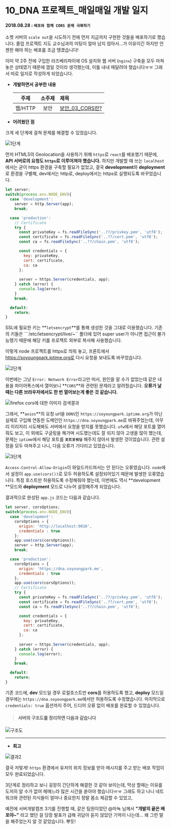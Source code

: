 # 10_DNA 프로젝트_매일매일 개발 일지

#### 2018.08.28 : ```배포와 함께 CORS 문제 극복하기```

소켓 서버의 ```scale out```을 시도하기 전에 먼저 지금까지 구현한 것들을 배포하기로 했습니다. 졸업 프로젝트 지도 교수님과의 미팅이 얼마 남지 않아서...가 이유이긴 하지만 언젠한 해야 하는 배포를 조금 땡겼습니다!

이미 약 2주 전에 구입한 라즈베리파이에 OS 설치와 웹 서버 (```nginx```) 구축을 모두 마쳐 놓은 상태였기 때문에 껌일 것이라 생각했는데, 이틀 내내 매달려야 했습니다ㅠㅠ 그래서 따로 일지로 작성하게 되었습니다.



- **개발하면서 공부한 내용**

  |  주제   | 소주제 | 제목                  |
  | :-----: | :----: | :-------------------- |
  | 웹/HTTP |  보안  | [보안\_03\_CORS란?]() |



- **어려웠던 점**

크게 세 단계에 걸쳐 문제를 해결할 수 있었습니다.

![1단계](https://blogfiles.pstatic.net/MjAxODA4MjlfMjM5/MDAxNTM1NTMzODY0Mzg1.a0TWTqTYXzQZwsyJCTU1I81G4nLp4yXFyundFg7Ro3gg.Bv-YsOyb0Uf2Zff25q1JtO4sLZrCjQBtjQ8_SXFf0U8g.PNG.3457soso/%EC%8A%A4%ED%81%AC%EB%A6%B0%EC%83%B7%2C_2018-08-29_11-17-50.png)

먼저 HTML5의 Geolocation을 사용하기 위해 ```https```로 ```react```를 배포했기 때문에, **API 서버로의 요청도 ```https```로 이루어져야 했습니다.** 하지만 개발할 때 쓰는 ```localhost```에서는 굳이 https 환경을 구축할 필요가 없었고, 결국 **development**와 **deployment**로 환경을 구별해, dev에서는 http로, deploy에서는 https로 실행되도록 바꾸었습니다.

```javascript
let server;
switch(process.env.NODE_ENV){
  case 'development':    
    server = http.Server(app);    
    break;

  case 'production':
    // Certificate
    try {
      const privateKey = fs.readFileSync('..??/privkey.pem', 'utf8');
      const certificate = fs.readFileSync('..??/cert.pem', 'utf8');
      const ca = fs.readFileSync('..??/chain.pem', 'utf8');

      const credentials = {
        key: privateKey,
        cert: certificate,
        ca: ca
      };
      
      server = https.Server(credentials, app);
    } catch (error) {
      console.log(error);
    }
    break;

  default:
    return;
}
```

SSL에 필요한 키는 **```letsencrypt```**를 통해 생성한 것을 그대로 이용했습니다. 기존의 키들은 ```/etc/letsencrypt/live/~`` 폴더에 있어 super user가 아니면 접근이 불가능했기 때문에 해당 키를 프로젝트 외부로 복사해 사용했습니다.

이렇게 node 프로젝트를 https로 띄워 놓고, 프론트에서 https://soyoungpark.iptime.org로 다시 요청을 보내도록 바꾸었습니다.



![2단계](https://blogfiles.pstatic.net/MjAxODA4MjlfNzkg/MDAxNTM1NTMzODY0OTYy.mxqiAIXE4igdf9K3IwB4LOAqWuCOeo6lAJfc0L_4n3Yg.6KxurbcTHlYWyKrb51FAfaunN6WY9rj4G8Uh-pimHWMg.PNG.3457soso/%EC%8A%A4%ED%81%AC%EB%A6%B0%EC%83%B7%2C_2018-08-29_12-38-54.png)

이번에는 그냥 ```Error: Network Error```라고만 떠서, 원인을 알 수가 없었는데 같은 내용을 파이어폭스에서 열어보니 **```CORS```**와 관련된 문제라고 알려줬습니다. **오류가 날 때는 다른 브라우저에서도 한 번 열어보는게 좋은 것 같습니다.**

![firefox cors에 대한 이미지 검색결과](https://mdn.mozillademos.org/files/16050/cors-error2.png)

그래서, **```axios```**의 요청 url을 ```DDNS```인 ```https://soyoungpark.iptime.org```가 아닌 실제로 구입해 연동한 도메인인 ```https://dna.soyoungpark.me```로 바꿔주었는데, 아무리 이리저리 시도해봐도 서버에서 요청을 받지를 못했습니다. ```ufw```에서 해당 포트를 열어줘도 보고, 이 외에도 구글링을 해가며 시도했는데도 잘 되지 않아 고생을 많이 했는데, 문제는 ```iptime```에서 해당 포트를 **```포트포워딩```** 해주지 않아서 발생한 것이었습니다. 관련 설정을 모두 마쳐주고 나니, 다음 오류가 기다리고 있었습니다.



![3단계](https://blogfiles.pstatic.net/MjAxODA4MjlfODgg/MDAxNTM1NTMzODY1NzA5.NFUdNG-fOO1hGwjHJt0UTyyzrxDUa_VEUYYIx-ljKLwg.qDQVYRA86eQpMGUU0g5c_to2lYZN3WVHmGjPy_q6CQAg.PNG.3457soso/%EC%8A%A4%ED%81%AC%EB%A6%B0%EC%83%B7%2C_2018-08-29_16-08-55.png)

```Access-Control-Allow-Origin```이 와일드카드여서는 안 된다는 오류였습니다. ```node```에서 설정이 ```app.use(cors())```로 모두 허용하도록 설정되어있기 때문에 발생한 오류였습니다. 특정 호스트만 허용하도록 수정해줘야 했는데, 이번에도 역시 **development **모드와 **deployment** 모드로 나누어 설정해주게 되었습니다.

결과적으로 완성된 ```app.js``` 코드는 다음과 같습니다.

```javascript
let server, corsOptions;
switch(process.env.NODE_ENV){
  case 'development':    
    corsOptions = {
      origin: 'http://localhost:9010',
      credentials : true
    };
    app.use(cors(corsOptions));
    server = http.Server(app);    
    break;

  case 'production':
    corsOptions = {
      origin: 'https://dna.soyoungpark.me',
      credentials : true
    };
    app.use(cors(corsOptions));
    // Certificate
    try {
      const privateKey = fs.readFileSync('..??/privkey.pem', 'utf8');
      const certificate = fs.readFileSync('..??/cert.pem', 'utf8');
      const ca = fs.readFileSync('..??/chain.pem', 'utf8');

      const credentials = {
        key: privateKey,
        cert: certificate,
        ca: ca
      };
      
      server = https.Server(credentials, app);
    } catch (error) {
      console.log(error);
    }
    break;

  default:
    return;
}
```

기존 코드에, **dev** 모드일 경우 로컬호스트만 **cors**를 허용하도록 했고, **deploy** 모드일 경우에는 ```https://dna.soyoungpark.me```에서만 허용하도록 수정했습니다. 마지막으로 ```credentials: true``` 옵션까지 주어, 드디어 오류 없이 배포를 완료할 수 있었습니다.



> #### 서버의 구조도를 정리하면 다음과 같습니다

![구조도](https://github.com/3457soso/team-project-DNA/blob/master/Resource/Server_Design.png?raw=true)



____

- **회고**

![결과2](https://blogfiles.pstatic.net/MjAxODA4MjlfMjEz/MDAxNTM1NTM3NzMwMDA2.BSNfx-YaiWY6PSePQqL6HPw3fGsJfRhnD4BHbViaUigg.sIdRpz_ocuSnjJ4j2WiPhCRX4q-i27dYSXRwhLZ3OZ8g.PNG.3457soso/%EC%8A%A4%ED%81%AC%EB%A6%B0%EC%83%B7%2C_2018-08-29_19-13-28.png)

결국 저렇게! ```https``` 환경에서 유저의 위치 정보를 받아 메시지를 주고 받는 배포 작업이 모두 완료되었습니다. 

3단계로 정리하고 보니 굉장히 간단하게 해결한 것 같아 보이는데, 막상 할때는 이유를 도저히 알 수가 없어 헤매느라 많은 시간을 쏟아야 했습니다ㅠㅠ 그래도 하고 나니 네트워크와 관련된 지식들이 얼마나 중요한지 정말 몸소 체감할 수 있었고,

예전에 서버개발캠프 3기를 진행할 때, 같은 팀원이었던 @마뇩 님께서 **"개발의 끝은 배포야~"** 라고 했던 걸 당장 발표가 급해 귀담아 듣지 않았던 기억이 나는데... 왜 그런 말을 해주었는지 알 것 같았습니다.  뿌듯!